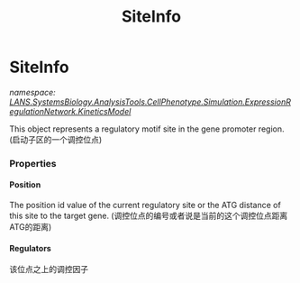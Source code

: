 ﻿---
title: SiteInfo
---

# SiteInfo
_namespace: [LANS.SystemsBiology.AnalysisTools.CellPhenotype.Simulation.ExpressionRegulationNetwork.KineticsModel](N-LANS.SystemsBiology.AnalysisTools.CellPhenotype.Simulation.ExpressionRegulationNetwork.KineticsModel.html)_

This object represents a regulatory motif site in the gene promoter region.
 (启动子区的一个调控位点)




### Properties

#### Position
The position id value of the current regulatory site or the ATG distance of this site to the target gene.
 (调控位点的编号或者说是当前的这个调控位点距离ATG的距离)
#### Regulators
该位点之上的调控因子
